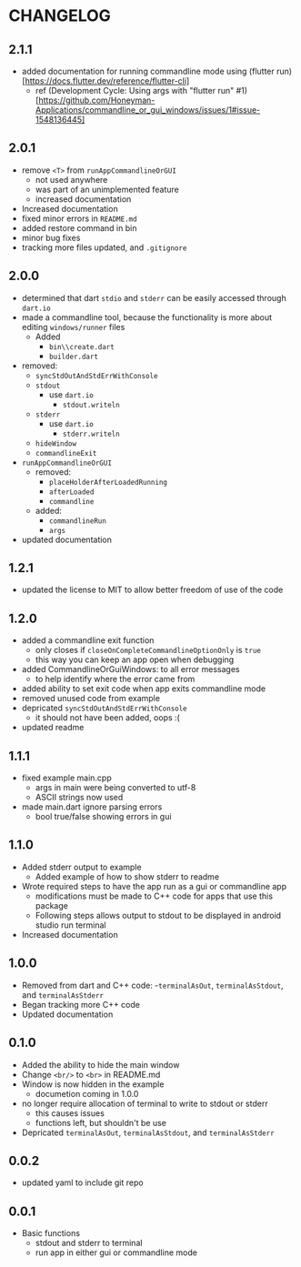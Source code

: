 # CHANGELOG

## 2.1.1

- added documentation for running commandline mode using (flutter
  run)[https://docs.flutter.dev/reference/flutter-cli]
    - ref (Development Cycle: Using args with "flutter run"
      #1)[https://github.com/Honeyman-Applications/commandline_or_gui_windows/issues/1#issue-1548136445]

## 2.0.1

- remove ```<T>``` from ```runAppCommandlineOrGUI```
    - not used anywhere
    - was part of an unimplemented feature
    - increased documentation
- Increased documentation
- fixed minor errors in ```README.md```
- added restore command in bin
- minor bug fixes
- tracking more files updated, and ```.gitignore```

## 2.0.0

- determined that dart ```stdio``` and ```stderr``` can be easily accessed
  through ```dart.io```
- made a commandline tool, because the functionality is more about
  editing ```windows/runner```
  files
    - Added
        - ```bin\\create.dart```
        - ```builder.dart```
- removed:
    - ```syncStdOutAndStdErrWithConsole```
    - ```stdout```
        - use ```dart.io```
            - ```stdout.writeln```
    - ```stderr```
        - use ```dart.io```
            - ```stderr.writeln```
    - ```hideWindow```
    - ```commandlineExit```
- ```runAppCommandlineOrGUI```
    - removed:
        - ```placeHolderAfterLoadedRunning```
        - ```afterLoaded```
        - ```commandline```
    - added:
        - ```commandlineRun```
        - ```args```
- updated documentation

## 1.2.1

- updated the license to MIT to allow better freedom of use of the code

## 1.2.0

- added a commandline exit function
    - only closes if ```closeOnCompleteCommandlineOptionOnly``` is ```true```
    - this way you can keep an app open when debugging
- added CommandlineOrGuiWindows: to all error messages
    - to help identify where the error came from
- added ability to set exit code when app exits commandline mode
- removed unused code from example
- depricated ```syncStdOutAndStdErrWithConsole```
    - it should not have been added, oops :(
- updated readme

## 1.1.1

- fixed example main.cpp
    - args in main were being converted to utf-8
    - ASCII strings now used
- made main.dart ignore parsing errors
    - bool true/false showing errors in gui

## 1.1.0

- Added stderr output to example
    - Added example of how to show stderr to readme
- Wrote required steps to have the app run as a gui or commandline app
    - modifications must be made to C++ code for apps that use this package
    - Following steps allows output to stdout to be displayed in android studio
      run terminal
- Increased documentation

## 1.0.0

- Removed from dart and C++ code:
  -```terminalAsOut```, ```terminalAsStdout```, and ```terminalAsStderr```
- Began tracking more C++ code
- Updated documentation

## 0.1.0

- Added the ability to hide the main window
- Change ```<br/>``` to ```<br>``` in README.md
- Window is now hidden in the example
    - documetion coming in 1.0.0
- no longer require allocation of terminal to write to stdout or stderr
    - this causes issues
    - functions left, but shouldn't be use
- Depricated ```terminalAsOut```, ```terminalAsStdout```,
  and ```terminalAsStderr```

## 0.0.2

- updated yaml to include git repo

## 0.0.1

- Basic functions
    - stdout and stderr to terminal
    - run app in either gui or commandline mode

